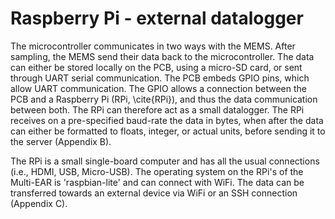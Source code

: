 # Raspberry Pi - external datalogger
The microcontroller communicates in two ways with the MEMS. After sampling, the MEMS send their data back to the microcontroller. The data can either be stored locally on the PCB, using a micro-SD card, or sent through UART serial communication. The PCB embeds GPIO pins, which allow UART communication. The GPIO allows a connection between the PCB and a Raspberry Pi (RPi, \cite{RPi}), and thus the data communication between both. The RPi can therefore act as a small datalogger. The RPi receives on a pre-specified baud-rate the data in bytes, when after the data can either be formatted to floats, integer, or actual units, before sending it to the server (Appendix B).

The RPi is a small single-board computer and has all the usual connections (i.e., HDMI, USB, Micro-USB). The operating system on the RPi's of the Multi-EAR is 'raspbian-lite' and can connect with WiFi. The data can be transferred towards an external device via WiFi or an SSH connection (Appendix C). 

